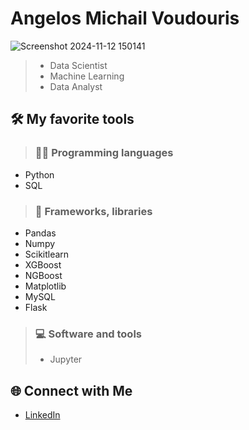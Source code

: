# Angelos Michail Voudouris
![Screenshot 2024-11-12 150141](https://github.com/user-attachments/assets/107bebde-1c5f-4254-ae20-55af94dac84f)

> - Data Scientist
> - Machine Learning
> - Data Analyst

## 🛠️ My favorite tools
> ### 👨‍💻 Programming languages
   - Python
   - SQL

> ### 🧰 Frameworks, libraries
   - Pandas
   - Numpy
   - Scikitlearn
   - XGBoost
   - NGBoost
   - Matplotlib
   - MySQL
   - Flask

> ### 💻 Software and tools
   > - Jupyter

## 🌐 Connect with Me
- [LinkedIn](www.linkedin.com/in/michael-angelo-voudouris-082a20207)
